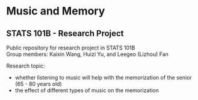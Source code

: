 # Music and Memory
## STATS 101B - Research Project
Public repository for research project in STATS 101B   
Group members: Kaixin Wang, Huizi Yu, and Leegeo (Lizhou) Fan

Research topic: 
- whether listening to music will help with the memorization of the senior (65 - 80 years old)
- the effect of different types of music on the memorization
